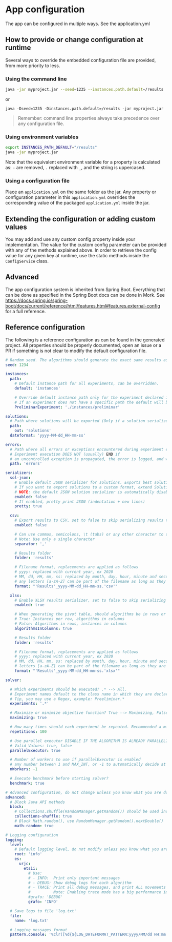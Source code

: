 # App configuration

The app can be configured in multiple ways. See the application.yml

## How to provide or change configuration at runtime
Several ways to override the embedded configuration file are provided, from more priority to less.

### Using the command line
```bash
java -jar myproject.jar --seed=1235 --instances.path.default=/results
```
or
```
java -Dseed=1235 -Dinstances.path.default=/results -jar myproject.jar
```

> Remember: command line properties always take precedence over any configuration file.

### Using environment variables
```bash
export INSTANCES_PATH_DEFAULT="/results"
java -jar myproject.jar
```
Note that the equivalent environment variable for a property is calculated as: `-` are removed, `.` replaced with `_`, and the string is uppercased.

### Using a configuration file
Place an `application.yml` on the same folder as the jar. Any property or configuration parameter in this `application.yml` overrides the corresponding value of the packaged `application.yml` inside the jar.

## Extending the configuration or adding custom values

You may add and use any custom config property inside your implementation. The value for the custom config parameter can be provided with any of the methods explained above. In order to retrieve the config value for any given key at runtime, use the static methods inside the `ConfigService` class.

## Advanced

The app configuration system is inherited from Spring Boot. Everything that can be done as specified in the Spring Boot docs can be done in Mork. See https://docs.spring.io/spring-boot/docs/current/reference/html/features.html#features.external-config for a full reference.

## Reference configuration
The following is a reference configuration as can be found in the generated project. All properties should be properly documented, open an issue or a PR if something is not clear to modify the default configuration file.

```yml
# Random seed. The algorithms should generate the exact same results as long as the seed does not change.
seed: 1234

instances:
  path:
    # Default instance path for all experiments, can be overridden.
    default: 'instances'

    # Override default instance path only for the experiment declared in file PreliminarExperiment.java
    # If an experiment does not have a specific path the default will be used. Example:
    PreliminarExperiment: './instances/preliminar'

solutions:
  # Path where solutions will be exported (Only if a solution serializer is enabled, see below)
  path:
    out: 'solutions'
  dateformat: 'yyyy-MM-dd_HH-mm-ss'

errors:
  # Path where all errors or exceptions encountered during experiment execution will be exported
  # Experiment execution DOES NOT (usually) END if
  # an uncontrolled exception is propagated, the error is logged, and we try to keep solving
  path: 'errors'

serializers:
  sol-json:
    # Enable default JSON serializer for solutions. Exports best solution of each algorithm to JSON.
    # If you want to export solutions to a custom format, extend SolutionSerializer,
    # NOTE: the default JSON solution serializer is automatically disabled when the SolutionSerializer class is extended.
    enabled: false
    # If enabled, pretty print JSON (indentation + new lines)
    pretty: true

  csv:
    # Export results to CSV, set to false to skip serializing results to CSV
    enabled: false

    # Can use commas, semicolons, \t (tabs) or any other character to separate columns when exporting the results to CSV
    # Note: Use only a single character
    separator: ','

    # Results folder
    folder: 'results'

    # Filename format, replacements are applied as follows
    # yyyy: replaced with current year, ex 2020
    # MM, dd, HH, mm, ss: replaced by month, day, hour, minute and seconds
    # any letters [a-zA-Z] can be part of the filename as long as they are between single quotes
    format: "'Results'_yyyy-MM-dd_HH-mm-ss.'csv'"

  xlsx:
    # Enable XLSX results serializer, set to false to skip serializing results to Excel 2007+
    enabled: true

    # When generating the pivot table, should algorithms be in rows or columns?
    # True: Instances per row, algorithms in columns
    # False: Algorithms in rows, instances in columns
    algorithmsInColumns: true

    # Results folder
    folder: 'results'

    # Filename format, replacements are applied as follows
    # yyyy: replaced with current year, ex 2020
    # MM, dd, HH, mm, ss: replaced by month, day, hour, minute and seconds
    # letters [a-zA-Z] can be part of the filename as long as they are between single quotes
    format: "'Results'_yyyy-MM-dd_HH-mm-ss.'xlsx'"

solver:

  # Which experiments should be executed? .* --> All.
  # Experiment names default to the class name in which they are declared unless overridden.
  # Tip, you may use a Regex, example: Preeliminar.*
  experiments: '.*'

  # Maximize or minimize objective function? True --> Maximizing, False --> Minimizing
  maximizing: true

  # How many times should each experiment be repeated. Recommended a minimum of 30
  repetitions: 100

  # Use parallel executor DISABLE IF THE ALGORITHM IS ALREADY PARALLELIZED
  # Valid Values: true, false
  parallelExecutor: true

  # Number of workers to use if parallelExecutor is enabled
  # any number between 1 and MAX_INT, or -1 to automatically decide at runtime (available threads / 2)
  nWorkers: -1

  # Execute benchmark before starting solver?
  benchmark: true

# Advanced configuration, do not change unless you know what you are doing!
advanced:
  # Block Java API methods
  block:
    # Collections.shuffle(RandomManager.getRandom()) should be used instead of Collections.shuffle()
    collections-shuffle: true
    # Block Math.random(), use RandomManager.getRandom().nextDouble()
    math-random: true

# Logging configuration
logging:
  level:
    # Default logging level, do not modify unless you know what you are doing
    root: 'info'
    es:
      urjc:
        etsii:
          # Use:
          # - INFO:  Print only important messages
          # - DEBUG: Show debug logs for each algorithm
          # - TRACE: Print all debug messages, and print ALL movements when they are applied to any solution.
          #          Note: Enabling trace mode has a big performance impact.
          #grafo: 'DEBUG'
          grafo: 'INFO'

  # Save logs to file 'log.txt'
  file:
    name: 'log.txt'

  # Logging messages format
  pattern.console: '%clr([%d{${LOG_DATEFORMAT_PATTERN:yyyy/MM/dd HH:mm:ss}}]){faint} %clr(${LOG_LEVEL_PATTERN:--%5p}) %clr(--> %-40.40logger{39}){cyan} %clr(:){faint} %m%n${LOG_EXCEPTION_CONVERSION_WORD:%wEx}'
```
